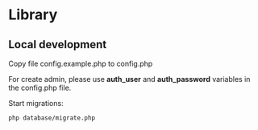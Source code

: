 # Library

## Local development

Copy file config.example.php to config.php

For create admin, please use **auth_user** and **auth_password** variables in the config.php file. 

Start migrations:
``` bash
php database/migrate.php
```
